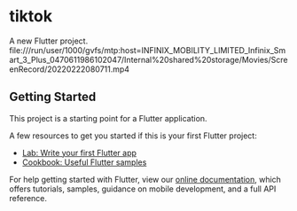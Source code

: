 # tiktok

A new Flutter project.
 file:///run/user/1000/gvfs/mtp:host=INFINIX_MOBILITY_LIMITED_Infinix_Smart_3_Plus_0470611986102047/Internal%20shared%20storage/Movies/ScreenRecord/20220222080711.mp4
## Getting Started

This project is a starting point for a Flutter application.

A few resources to get you started if this is your first Flutter project:

- [Lab: Write your first Flutter app](https://flutter.dev/docs/get-started/codelab)
- [Cookbook: Useful Flutter samples](https://flutter.dev/docs/cookbook)

For help getting started with Flutter, view our
[online documentation](https://flutter.dev/docs), which offers tutorials,
samples, guidance on mobile development, and a full API reference.
